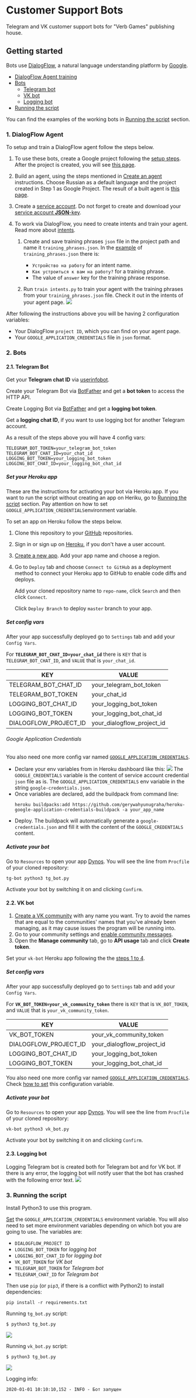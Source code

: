 # Customer Support Bots

Telegram and VK customer support bots for "Verb Games" 
publishing house.

## Getting started

Bots use [DialogFlow](https://dialogflow.com/), a natural language understanding 
platform by [Google](https://google.com).

- [DialogFlow Agent training](#1-dialogflow-agent)
- [Bots](#2-bots)
    - [Telegram bot](#21-telegram-bot)
    - [VK bot](#22-vk-bot)
    - [Logging bot](#23-logging-bot)
- [Running the script](#3-running-the-script)

You can find the examples of the working bots in [Running the script](#3-running-the-script) section.

### 1. DialogFlow Agent
To setup and train a DialogFlow agent follow the steps below.

1. To use these bots, create a Google project following the 
[setup steps](https://cloud.google.com/dialogflow/docs/quick/setup). After the project is created, 
you will see [this page](https://dvmn.org/media/filer_public/95/28/95280b13-4843-47ec-bc03-2c3325ad7eac/project.png).

2. Build an agent, using the steps mentioned in 
[Create an agent](https://cloud.google.com/dialogflow/docs/quick/build-agent#create-an-agent) instructions.
Choose Russian as a default language and the project created in Step 1 as Google Project.
The result of a built agent is [this page](https://dvmn.org/media/filer_public/a4/5f/a45f0464-32f2-4b7a-9c81-4afc2ece405f/agent.png).

3. Create a [service account](https://cloud.google.com/docs/authentication/getting-started#creating_a_service_account).
Do not forget to create and download your [service account __JSON__-key](https://console.cloud.google.com/apis/credentials/serviceaccountkey).

4. To work via DialogFlow, you need to create intents and train 
your agent. Read more about [intents](https://cloud.google.com/dialogflow/docs/intents-overview).

    1. Create and save training phrases `json` file in the project path and name it `training_phrases.json`. In the [example](https://dvmn.org/media/filer_public/a7/db/a7db66c0-1259-4dac-9726-2d1fa9c44f20/questions.json) of 
    `training_phrases.json` there is:
        - `Устройство на работу` for an intent name.
        - `Как устроиться к вам на работу?` for a training phrase.
        - The value of `answer` key for the training phrase response.
    
    2. Run `train intents.py` to train your agent with the training phrases from your
    `training_phrases.json` file. Check it out in the intents of your agent page.
    ![](https://sun9-11.userapi.com/c855020/v855020890/2339ca/nssJOMEr_Po.jpg)

After following the instructions above you will be having 2 configuration variables:
- Your DialogFlow `project ID`, which you
can find on your agent page.
- Your `GOOGLE_APPLICATION_CREDENTIALS` file in `json` format.

### 2. Bots
#### 2.1. Telegram Bot

Get your **Telegram chat ID** via [userinfobot](https://telegram.me/userinfobot).

Create your Telegram Bot via [BotFather](https://telegram.me/BotFather) and get a **bot token** to access the HTTP API.

Create Logging Bot via [BotFather](https://telegram.me/BotFather) and get a **logging bot token**.

Get a **logging chat ID**, if you want to use logging bot for another Telegram account.

As a result of the steps above you will have 4 config vars:
```
TELEGRAM_BOT_TOKEN=your_telegram_bot_token
TELEGRAM_BOT_CHAT_ID=your_chat_id
LOGGING_BOT_TOKEN=your_logging_bot_token
LOGGING_BOT_CHAT_ID=your_logging_bot_chat_id
```

##### Set your Heroku app

These are the instructions for activating your bot via Heroku app. If you want to run the script without creating an app on Heriku, go to [Running the script](#running-the-script) section.
Pay attention on how to set `GOOGLE_APPLICATION_CREDENTIALS`environment variable.

To set an app on Heroku follow the steps below.

1. Clone this repository to your [GitHub](https://github.com/) repositories.

2. Sign in or sign up on [Heroku](https://id.heroku.com/login), if you don't have a user account.

3. [Create a new app](https://dashboard.heroku.com/new-app). Add your app name and choose a region.

4. Go to `Deploy` tab and choose `Connect to GitHub` as a deployment method to connect your Heroku app to GitHub to enable code diffs and deploys.

   Add your cloned repository name to `repo-name`, click `Search` and then click `Connect`.

   Click `Deploy Branch` to deploy `master` branch to your app. 


##### Set config vars 
After your app successfully deployed go to `Settings` tab and add your `Config Vars`. 

   For **`TELEGRAM_BOT_CHAT_ID=your_chat_id`** there is `KEY` that is `TELEGRAM_BOT_CHAT_ID`, and `VALUE` that is `your_chat_id`.

   KEY  | VALUE
   ------------- | -------------
   TELEGRAM_BOT_CHAT_ID  | your_telegram_bot_token
   TELEGRAM_BOT_TOKEN  | your_chat_id
   LOGGING_BOT_CHAT_ID  | your_logging_bot_token
   LOGGING_BOT_TOKEN  | your_logging_bot_chat_id
   DIALOGFLOW_PROJECT_ID | your_dialogflow_project_id


###### Google Application Credentials

You also need one more config var named [`GOOGLE_APPLICATION_CREDENTIALS`](https://cloud.google.com/dialogflow/docs/quick/setup#auth-env).
- Declare your env variables from in Heroku dashboard like this:
![](https://i.stack.imgur.com/3gxMn.png)
The `GOOGLE_CREDENTIALS` variable is the content of service account credential `json` file as is. The `GOOGLE_APPLICATION_CREDENTIALS` env variable in the string `google-credentials.json`.
- Once variables are declared, add the buildpack from command line:
    ```commandline
    heroku buildpacks:add https://github.com/gerywahyunugraha/heroku-google-application-credentials-buildpack -a your_app_name
    ```
- Deploy. The buildpack will automatically generate a `google-credentials.json` and fill it with the content of the `GOOGLE_CREDENTIALS` content.


##### Activate your bot

Go to `Resources` to open your app [Dynos](https://www.heroku.com/dynos). You will see the line from `Procfile` of your cloned repository:
   ```
   tg-bot python3 tg_bot.py
   ```
   Activate your bot by switching it on and clicking `Confirm`.


#### 2.2. VK bot
1. [Create a VK community](https://vk.com/groups?w=groups_create) with any name you want. 
Try to avoid the names that are equal to the communities' names that you've already been managing, as it may cause issues the program will be running into.
2. Go to your community settings and [enable community messages](https://vk.com/support/faq9605).
3. Open the **Manage community** tab, go to **API usage** tab and click **Create token**.

Set your `vk-bot` Heroku app following the the [steps 1 to 4](#set-your-heroku-app).

##### Set config vars 
After your app successfully deployed go to `Settings` tab and add your `Config Vars`. 

For **`VK_BOT_TOKEN=your_vk_community_token`** there is `KEY` that is `VK_BOT_TOKEN`, and `VALUE` that is `your_vk_community_token`.

   KEY  | VALUE
   ------------- | -------------
   VK_BOT_TOKEN  | your_vk_community_token
   DIALOGFLOW_PROJECT_ID  | your_dialogflow_project_id
   LOGGING_BOT_CHAT_ID  | your_logging_bot_token
   LOGGING_BOT_TOKEN  | your_logging_bot_chat_id
   
You also need one more config var named [`GOOGLE_APPLICATION_CREDENTIALS`](https://cloud.google.com/dialogflow/docs/quick/setup#auth-env).
Check [how to set](#google-application-credentials) this configuration variable.

##### Activate your bot

Go to `Resources` to open your app [Dynos](https://www.heroku.com/dynos). You will see the line from `Procfile` of your cloned repository:
   ```
   vk-bot python3 vk_bot.py
   ```
   Activate your bot by switching it on and clicking `Confirm`.
  

#### 2.3. Logging bot
Logging Telegram bot is created both for Telegram bot and for VK bot. If there is any error, the logging bot will notify user that the bot has crashed with the following error text.
![](https://sun9-55.userapi.com/c858436/v858436417/1e6735/HUyvarNzEBg.jpg)

### 3. Running the script
Install Python3 to use this program.

[Set](https://cloud.google.com/docs/authentication/getting-started#setting_the_environment_variable) the `GOOGLE_APPLICATION_CREDENTIALS` environment variable.
You will also need to set more environment variables depending on which bot you are going to use. The variables are:
- `DIALOGFLOW_PROJECT ID`
- `LOGGING_BOT_TOKEN` for _logging bot_
- `LOGGING_BOT_CHAT_ID` for _logging bot_
- `VK_BOT_TOKEN` for _VK bot_
- `TELEGRAM_BOT_TOKEN` for _Telegram bot_
- `TELEGRAM_CHAT_ID` for _Telegram bot_


Then use `pip` (or `pip3`, if there is a conflict with Python2) to install dependencies:
```
pip install -r requirements.txt
```

Running `tg_bot.py` script:
```
$ python3 tg_bot.py
```
![](https://dvmn.org/media/filer_public/7a/08/7a087983-bddd-40a3-b927-a43fb0d2f906/demo_tg_bot.gif)


Running `vk_bot.py` script:
```
$ python3 tg_bot.py
```
![](https://dvmn.org/media/filer_public/1e/f6/1ef61183-56ad-4094-b3d0-21800bdb8b09/demo_vk_bot.gif)

Logging info:

```
2020-01-01 10:10:10,152 - INFO - Бот запущен
```
